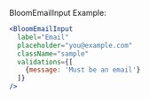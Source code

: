 BloomEmailInput Example:

```jsx
<BloomEmailInput 
  label="Email"
  placeholder="you@example.com"
  className="sample"
  validations={[
    {message: 'Must be an email'}
  ]}
/>
```
